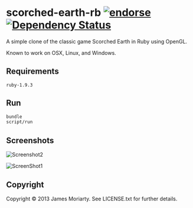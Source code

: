 # scorched-earth-rb [![endorse](https://api.coderwall.com/jamesmoriarty/endorsecount.png)](https://coderwall.com/jamesmoriarty) [![Dependency Status](https://gemnasium.com/jamesmoriarty/scorched-earth-rb.png)](https://gemnasium.com/jamesmoriarty/scorched-earth-rb)

A simple clone of the classic game Scorched Earth in Ruby using OpenGL. 

Known to work on OSX, Linux, and Windows.

Requirements
------------

```
ruby-1.9.3
```

Run
---

```bash
bundle
script/run
```

Screenshots
-----------

![Screenshot2](https://raw.github.com/jamesmoriarty/scorched-earth-rb/master/doc/screenshot-02.png)

![ScreenShot1](https://raw.github.com/jamesmoriarty/scorched-earth-rb/master/doc/screenshot-01.png)

## Copyright
Copyright © 2013 James Moriarty. See LICENSE.txt for further details.
